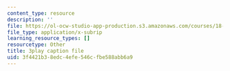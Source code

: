 ```yaml
---
content_type: resource
description: ''
file: https://ol-ocw-studio-app-production.s3.amazonaws.com/courses/18-06sc-linear-algebra-fall-2011/3f4421b38edc4efe546cfbe588abb6a9_S8DQZjE4V8U.srt
file_type: application/x-subrip
learning_resource_types: []
resourcetype: Other
title: 3play caption file
uid: 3f4421b3-8edc-4efe-546c-fbe588abb6a9
---
```


